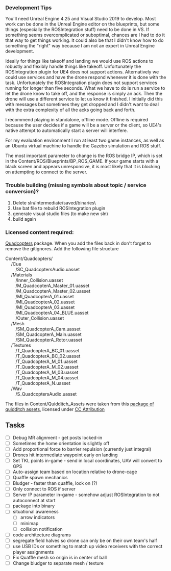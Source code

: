 
### Development Tips
You'll need Unreal Engine 4.25 and Visual Studio 2019 to develop. Most work can be done in the Unreal Engine editor on the blueprints, but some things (especially the ROSIntegration stuff)
need to be done in VS. If something seems overcomplicated or suboptimal, chances are I had to do it that way to get things working. It could also be that I didn't know how to do something 
the "right" way because I am not an expert in Unreal Engine development.

Ideally for things like takeoff and landing we would use ROS actions to robustly and flexibly handle things like takeoff. Unfortunately the ROSIntegration plugin for UE4 does not support actions.
Alternatively we could use services and have the drone respond whenever it is done with the task. Unfortunately the ROSIntegration plugin does not support services running for longer than five seconds.
What we have to do is run a service to let the drone know to take off, and the response is simply an ack. Then the drone will use a different service to let us know it finished.
I initially did this with messages but sometimes they get dropped and I didn't want to deal with the extra complexity of all the acks going back and forth.

I recommend playing in standalone, offline mode. Offline is required because the user decides if a game will be a server or the client, so UE4's native attempt to automatically start a server will interfere.

For my evaluation environment I run at least two game instances, as well as an Ubuntu virtual machine to handle the Gazebo simulation and ROS stuff.

The most important parameter to change is the ROS bridge IP, which is set in the Content/ROS/Blueprints/BP_ROS_GAME. If your game starts with a black screen and appears unresponsive, it is most likely
that it is blocking on attempting to connect to the server.




### Trouble building (missing symbols about topic / service conversion)?

1. Delete sln/intermediate/saved/binaries\
1. Use bat file to rebuild ROSIntegration plugin
1. generate visual studio files (to make new sln)
1. build again

### Licensed content required:
[Quadcopters](https://unrealengine.com/marketplace/en-US/product/quadcopters) package. When you add the files back in don't forget to remove the gitignores. Add the following file structure

Content/Quadcopters/ \
&emsp;    /Cue \
&emsp;&emsp;        /SC_QuadcoptersAudio.uasset \
&emsp;    /Materials \
&emsp;&emsp;        /Inner_Collision.uasset \
&emsp;&emsp;        /M_QuadcopterA_Master_01.uasset \
&emsp;&emsp;        /M_QuadcopterA_Master_02.uasset \
&emsp;&emsp;        /MI_QuadcopterA_01.uasset \
&emsp;&emsp;        /MI_QuadcopterA_02.uasset \
&emsp;&emsp;        /MI_QuadcopterA_03.uasset \
&emsp;&emsp;        /MI_QuadcopterA_04_BLUE.uasset \
&emsp;&emsp;        /Outer_Collision.uasset \
&emsp;    /Mesh \
&emsp;&emsp;        /SM_QuadcopterA_Cam.uasset \
&emsp;&emsp;        /SM_QuadcopterA_Main.uasset \
&emsp;&emsp;        /SM_QuadcopterA_Rotor.uasset \
&emsp;    /Textures \
&emsp;&emsp;        /T_QuadcopterA_BC_01.uasset \
&emsp;&emsp;        /T_QuadcopterA_BC_02.uasset \
&emsp;&emsp;        /T_QuadcopterA_M_01.uasset \
&emsp;&emsp;        /T_QuadcopterA_M_02.uasset \
&emsp;&emsp;        /T_QuadcopterA_M_03.uasset \
&emsp;&emsp;        /T_QuadcopterA_M_04.uasset \
&emsp;&emsp;        /T_QuadcopterA_N.uasset \
&emsp;    /Wav \
&emsp;&emsp;        /S_QuadcoptersAudio.uasset



The files in Content/Quidditch_Assets were taken from this [package of quidditch assets](https://sketchfab.com/3d-models/quidditch-assets-1bd62f6e20c8414484b9ede6a3458f78), licensed under [CC Attribution](https://creativecommons.org/licenses/by/4.0/)



## Tasks
- [ ] Debug MR alignment - get posts locked-in
- [ ] Sometimes the home orientation is slightly off
- [ ] Add proportional force to barrier repulsion (currently just integral)
- [ ] Drones hit intermediate waypoint early on landing
- [ ] Set TKL points in-game - send in local coordinates, UAV will convert to GPS
- [ ] Auto-assign team based on location relative to drone-cage
- [ ] Quaffle spawn mechanics
- [ ] Bludger - faster than quaffle, lock on (?)
- [ ] Only connect to ROS if server
- [ ] Server IP parameter in-game - somehow adjust ROSIntegration to not autoconnect at start
- [ ] package into binary
- [ ] situational awareness
  - [ ] arrow indicators
  - [ ] minimap
  - [ ] collision notification
- [ ] code architecture diagrams
- [ ] segregate field halves so drone can only be on their own team's half
- [ ] use USB IDs or something to match up video receivers with the correct player assignments
- [ ] Fix Quaffle mesh so origin is in center of ball
- [ ] Change bludger to separate mesh / texture
